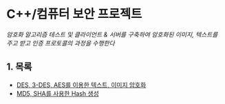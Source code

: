 # C++/컴퓨터 보안 프로젝트

*암호화 알고리즘 테스트 및 클라이언트 & 서버를 구축하여 암호화된 이미지, 텍스트를 주고 받고 인증 프로토콜의 과정을 수행한다*

## 1. 목록

- [DES, 3-DES, AES를 이용한 텍스트, 이미지 암호화](https://github.com/wjsrlahrlco1998/C-Security-project/tree/master/Block_encryption)
- [MD5, SHA를 사용한 Hash 생성](https://github.com/wjsrlahrlco1998/C-Security-project/tree/master/Create_Hash)